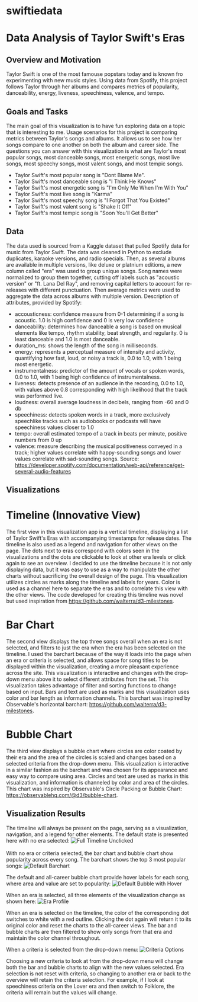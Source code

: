 # swiftiedata
# Data Analysis of Taylor Swift's Eras
## Overview and Motivation 
Taylor Swift is one of the most famouse popstars today and is known fro experimenting with new music styles. Using data from Spotify, this project follows Taylor through her albums and compares metrics of popularity, danceability, energy, liveness, speechiness, valence, and tempo.  
## Goals and Tasks 
The main goal of this visualization is to have fun exploring data on a topic that is interesting to me. Usage scenarios for this project is comparing metrics between Taylor's songs and albums. It allows us to see how her songs compare to one another on both the album and career side. The questions you can answer with this visualization is what are Taylor's most popular songs, most danceable songs, most energetic songs, most live songs, most speechy songs, most valent songs, and most tempic songs. 
* Taylor Swift's most popular song is "Dont Blame Me". 
* Taylor Swift's most danceable song is "I Think He Knows"
* Taylor Swift's most energetic song is "I'm Only Me When I'm With You"
* Taylor Swift's most live song is "Karma" 
* Taylor Swift's most speechy song is "I Forgot That You Existed" 
* Taylor Swift's most valent song is "Shake It Off" 
* Taylor Swift's most tempic song is "Soon You'll Get Better"
## Data
The data used is sourced from a Kaggle dataset that pulled Spotify data for music from Taylor Swift. The data was cleaned in Python to exclude duplicates, karaoke versions, and radio specials. Then, as several albums are available in multiple versions, like deluxe or platnium editions, a new column called "era" was used to group unique songs. Song names were normalized to group them together, cutting off labels such as "acoustic version" or "ft. Lana Del Ray", and removing capital letters to account for re-releases with different punctuation. Then average metrics were used to aggregate the data across albums with multiple version. 
Description of attributes, provided by Spotify: 
* accousticness: confidence measure from 0-1 determining if a song is acoustic. 1.0 is high confidence and 0 is very low confidence 
* danceability: determines how danceable a song is based on musical elements like tempo, rhythm stability, beat strength, and regularity. 0 is least danceable and 1.0 is most danceable. 
* duration_ms: shows the length of the song in milliseconds. 
* energy: represents a perceptual measure of intensity and activity, quantifying how fast, loud, or noisy a track is, 0.0 to 1.0, with 1 being most energetic. 
* instrumentalness: predictor of the amount of vocals or spoken words, 0.0 to 1.0, with 1 being high confidence of instrumentalness. 
* liveness: detects presence of an audience in the recording, 0.0 to 1.0, with values above 0.8 corresponding with high likelihood that the track was performed live.
* loudness: overall average loudness in decibels, ranging from -60 and 0 db
* speechiness: detects spoken words in a track, more exclusively speechlike tracks such as audiobooks or podcasts will have speechiness values closer to 1.0
* tempo: overall estimated tempo of a track in beats per minute, positive numbers from 0 up
* valence: measure describing the musical positiveness conveyed in a track; higher values correlate with happy-sounding songs and lower values correlate with sad-sounding songs. 
Source: https://developer.spotify.com/documentation/web-api/reference/get-several-audio-features

## Visualizations 
# Timeline (Innovative View) 
The first view in this visualization app is a vertical timeline, displaying a list of Taylor Swift's Eras with accompanying timestamps for release dates. The timeline is also used as a legend and navigation for other views on the page. The dots next to eras correspond with colors seen in the visualizations and the dots are clickable to look at other era levels or click again to see an overview. I decided to use the timeline because it is not only displaying data, but it was easy to use as a way to manipulate the other charts without sacrificing the overall design of the page. This visualization utilizes circles as marks along the timeline and labels for years. Color is used as a channel here to separate the eras and to correlate this view with the other views. The code developed for creating this timeline was novel but used inspiration from https://github.com/walterra/d3-milestones. 
# Bar Chart 
The second view displays the top three songs overall when an era is not selected, and filters to just the era when the era has been selected on the timeline. I used the barchart because of the way it loads into the page when an era or criteria is selected, and allows space for song titles to be displayed within the visualization, creating a more pleasant experience across the site. This visualization is interactive and changes with the drop-down menu above it to select different attributes from the set. This visualization takes advantage of filter and sorting functions to change based on input. Bars and text are used as marks and this visualization uses color and bar length as information channels. This barchart was inspired by Observable's horizontal barchart: https://github.com/walterra/d3-milestones. 
# Bubble Chart 
The third view displays a bubble chart where circles are color coated by their era and the area of the circles is scaled and changes based on a selected criteria from the drop-down menu. This visualization is interactive 
in a similar fashion as the barchart and was chosen for its appearance and easy way to compare using area. Circles and text are used as marks in this visualization, and information is channeled by color and area of the circles. This chart was inspired by Observable's Circle Packing or Bubble Chart: https://observablehq.com/@d3/bubble-chart.
## Visualization Results 
The timeline will always be present on the page, serving as a visualization, navigation, and a legend for other elements. The default state is presented here with no era selected: 
![Full Timeline Unclicked](timeline.png) 
 <br></br>
With no era or criteria selected, the bar chart and bubble chart show popularity across every song. The barchart shows the top 3 most popular songs: 
![Default Barchart](barchart_all.png)

The default and all-career bubble chart provide hover labels for each song, where area and value are set to popularity: 
![Default Bubble with Hover](all_bubble_hover.png) 

When an era is selected, all three elements of the visualization change as shown here: 
![Era Profile](era_selected.png) 

When an era is selected on the timeline, the color of the corresponding dot switches to white with a red outline. Clicking the dot again will return it to its original color and reset the charts to the all-career views. 
The bar and bubble charts are then filtered to show only songs from that era and maintain the color channel throughout. 

When a criteria is selected from the drop-down menu: 
![Criteria Options](criteria_select.png) 

Choosing a new criteria to look at from the drop-down menu will change both the bar and bubble charts to align with the new values selected. Era selection is not reset with criteria, so changing to another era or back to the 
overview will retain the criteria selection. For example, if I look at speechiness criteria on the Lover era and then switch to Folklore, the criteria will remain but the values will change. 

